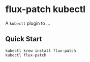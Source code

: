 # flux-patch kubectl

A `kubectl` plugin to ...

## Quick Start

```
kubectl krew install flux-patch
kubectl flux-patch
```

